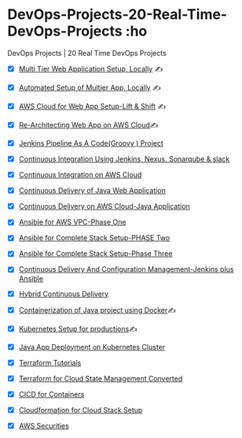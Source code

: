 # DevOps-Projects-20-Real-Time-DevOps-Projects :ho
DevOps Projects | 20 Real Time DevOps Projects


- [x] [Multi Tier Web Application Setup, Locally](https://github.com/colossus06/Devops-Projects-1-Multitier-Web-App-Local) :writing_hand:

- [x] [Automated Setup of Multier App, Locally](https://github.com/colossus06/Devops-Projects-2-Multitier-Web-App-Local-Automated) :writing_hand:

- [x] [AWS Cloud for Web App Setup-Lift & Shift](https://github.com/colossus06/Devops-Projects-AWS-Lift-and-Shift-) :writing_hand:

- [x] [Re-Architecting Web App on AWS Cloud](https://github.com/colossus06/Devops-Project-4-Rearchitecting-Webapp):writing_hand:

- [x] [Jenkins Pipeline As A Code(Groovy ) Project]()

- [x] [Continuous Integration Using Jenkins, Nexus, Sonarqube &
slack]()

- [x] [Continuous Integration on AWS Cloud]()

- [x] [Continuous Delivery of Java Web Application]()

- [x] [Continuous Delivery on AWS Cloud-Java Application]()

- [x] [Ansible for AWS VPC-Phase One]()

- [x] [Ansible for Complete Stack Setup-PHASE Two]()

- [x] [Ansible for Complete Stack Setup-Phase Three]()

- [x] [Continuous Delivery And Configuration Management-Jenkins
plus Ansible]()

- [x] [Hybrid Continuous Delivery]()

- [x] [Containerization of Java project using Docker](https://github.com/colossus06/Devops-Projects-Containerize-Java-Web-App):writing_hand:

- [x] [Kubernetes Setup for productions](https://github.com/colossus06/16-Kubernetes-Setup-for-productions):writing_hand:

- [x] [Java App Deployment on Kubernetes Cluster]()

- [x] [Terraform Tutorials]()

- [x] [Terraform for Cloud State Management Converted]()

- [x] [CICD for Containers]()

- [x] [Cloudformation for Cloud Stack Setup]()

- [x] [AWS Securities]()
